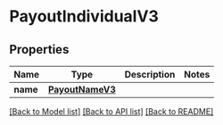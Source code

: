 # PayoutIndividualV3

## Properties
Name | Type | Description | Notes
------------ | ------------- | ------------- | -------------
**name** | [**PayoutNameV3**](PayoutNameV3.md) |  | 

[[Back to Model list]](../README.md#documentation-for-models) [[Back to API list]](../README.md#documentation-for-api-endpoints) [[Back to README]](../README.md)


